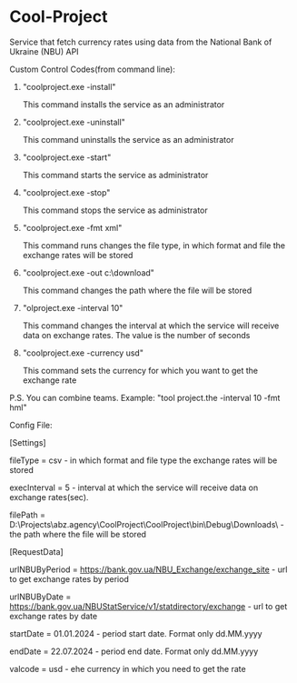 # Cool-Project
Service that fetch currency rates using data from the National Bank of Ukraine (NBU) API

Custom Control Codes(from command line):
1. "coolproject.exe -install"
   
   This command installs the service as an administrator
   
2. "coolproject.exe -uninstall"
   
   This command uninstalls the service as an administrator
   
3. "coolproject.exe -start"
   
   This command starts the service as administrator
   
4. "coolproject.exe -stop"
   
   This command stops the service as administrator
   
5. "coolproject.exe -fmt xml"
    
   This command runs changes the file type, in which format and file the exchange rates will be stored
   
6. "coolproject.exe -out c:\download"
    
   This command changes the path where the file will be stored
   
7. "olproject.exe -interval 10"
    
   This command changes the interval at which the service will receive data on exchange rates. The value is the number of seconds
   
8. "coolproject.exe -currency usd"
    
   This command sets the currency for which you want to get the exchange rate
   
P.S. You can combine teams. Example: "tool project.the -interval 10 -fmt hml"




Config File:

[Settings]

fileType = csv                                                                           -  in which format and file type the exchange rates will be stored

execInterval = 5                                                                         -  interval at which the service will receive data on exchange rates(sec). 

filePath = D:\Projects\abz.agency\CoolProject\CoolProject\bin\Debug\Downloads\           -  the path where the file will be stored

[RequestData]

urlNBUByPeriod = https://bank.gov.ua/NBU_Exchange/exchange_site                          - url to get exchange rates by period

urlNBUByDate = https://bank.gov.ua/NBUStatService/v1/statdirectory/exchange              - url to get exchange rates by date

startDate = 01.01.2024                                                                   - period start date. Format only dd.MM.yyyy

endDate = 22.07.2024                                                                     - period end date. Format only dd.MM.yyyy

valcode = usd                                                                            - еhe currency in which you need to get the rate


